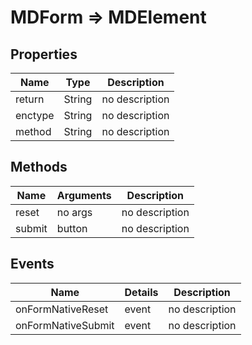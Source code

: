 # MDForm => MDElement

## Properties
Name | Type | Description
--- | --- | ---
return | String | no description
enctype | String | no description
method | String | no description

## Methods
Name | Arguments | Description
--- | --- | ---
reset | no args | no description
submit | button | no description

## Events
Name | Details | Description
--- | --- | ---
onFormNativeReset | event | no description
onFormNativeSubmit | event | no description

